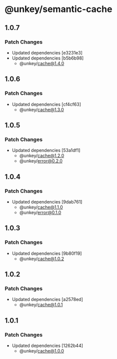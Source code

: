 # @unkey/semantic-cache

## 1.0.7

### Patch Changes

- Updated dependencies [e3231e3]
- Updated dependencies [b5b6b98]
  - @unkey/cache@1.4.0

## 1.0.6

### Patch Changes

- Updated dependencies [cf4cf63]
  - @unkey/cache@1.3.0

## 1.0.5

### Patch Changes

- Updated dependencies [53a1df1]
  - @unkey/cache@1.2.0
  - @unkey/error@0.2.0

## 1.0.4

### Patch Changes

- Updated dependencies [9dab761]
  - @unkey/cache@1.1.0
  - @unkey/error@0.1.0

## 1.0.3

### Patch Changes

- Updated dependencies [9b80f19]
  - @unkey/cache@1.0.2

## 1.0.2

### Patch Changes

- Updated dependencies [a2578ed]
  - @unkey/cache@1.0.1

## 1.0.1

### Patch Changes

- Updated dependencies [1262b44]
  - @unkey/cache@1.0.0
